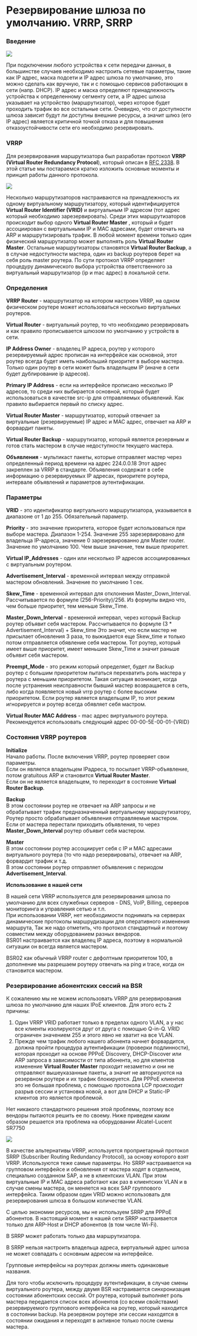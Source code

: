 # Резервирование шлюза по умолчанию. VRRP, SRRP

### **Введение**

![](../../.gitbook/assets/1.png)

При подключении любого устройства к сети передачи данных, в большинстве случаев необходимо настроить сетевые параметры, такие как IP адрес, маска подсети и IP адрес шлюза по умолчанию, это можно сделать как вручную, так и с помощью сервисов работающих в сети \(напр. DHCP\). IP адрес и маска определяют принадлежность устройства к определенному сегменту сети, а IP адрес шлюза указывает на устройство \(маршрутизатор\), через которое будет проходить трафик во все остальные сети. Очевидно, что от доступности шлюза зависит будут ли доступны внешние ресурсы, а значит шлюз \(его IP адрес\) является критичной точкой отказа и для повышения отказоустойчивости сети его необходимо резервировать.

### **VRRP**

Для резервирования маршрутизатора был разработан протокол **VRRP \(Virtual Router Redundancy Protocol**\), который описан в [RFC 2338](http://tools.ietf.org/html/rfc2338). В этой статье мы постараемся кратко изложить основные моменты и принцип работы данного протокола.

![](../../.gitbook/assets/2%20%281%29.png)

Несколько маршрутизаторов настраиваются на принадлежность их одному виртуальному маршрутизатору, который идентифицируется **Virtual Router Identifier \(VRID\)** и виртуальным IP адресом \(тот адрес который необходимо зарезервировать\). Среди этих маршрутизаторов происходит выбор одного **Virtual Router Master** , который и будет ассоциирован с виртуальными IP и MAC адресами, будет отвечать на ARP и маршрутизировать трафик. В любой момент времени только один физический маршрутизатор может выполнять роль **Virtual Router Master**. Остальные маршрутизаторы становятся **Virtual Router Backup**, а в случае недоступности мастера, один из backup роутеров берет на себя роль master роутера. По сути протокол VRRP определяет процедуру динамического выбора устройства ответственного за виртуальный маршрутизатор \(ip и mac адрес\) в локальной сети.

### **Определения**

**VRRP Router** - маршрутизатор на котором настроен VRRP, на одном физическом роутере может использоваться несколько виртуальных роутеров.

**Virtual Router** - виртуальный роутер, то что необходимо резервировать и как правило прописывается шлюзом по умолчанию у устройств в сети.

**IP Address Owner** - владелец IP адреса, роутер у которого резервируемый адрес прописан на интерфейсе как основной, этот роутер всегда будет иметь наибольший приоритет в выборе мастера. Только один роутер в сети может быть владельцем IP \(иначе в сети будет дублирование ip адресов\).

**Primary IP Address** - если на интерфейсе прописано несколько IP адресов, то среди них выбирается основной, который будет использоваться в качестве src-ip для отправляемых объявлений. Как правило выбирается первый по списку адрес.

**Virtual Router Master** - маршрутизатор, который отвечает за виртуальные \(резервируемые\) IP адрес и MAC адрес, отвечает на ARP и форвардит пакеты.

**Virtual Router Backup** - маршрутизатор, который является резервным и готов стать мастером в случае недоступности текущего мастера.

**Объявления** - мультикаст пакеты, которые отправляет мастер через определенный период времени на адрес 224.0.0.18 Этот адрес закреплен за VRRP в стандарте. Объявления содержат в себе информацию о резервируемых IP адресах, приоритете роутера, интервале объявлений и параметров аутентификации.

### **Параметры**

**VRID** - это идентификатор виртуального маршрутизатора, указывается в диапазоне от 1 до 255. Обязательный параметр.

**Priority** - это значение приоритета, которое будет использоваться при выборе мастера. Диапазон 1-254. Значение 255 зарезервировано для владельца IP-адреса, значение 0 зарезервированно для Master router. Значение по умолчанию 100. Чем выше значение, тем выше приоритет.

 **Virtual IP\_Addresses** - один или несколько IP адресов ассоциированных с виртуальным роутером.

**Advertisement\_Interval** - временной интервал между отправкой мастером обновлений. Значение по умолчанию 1 сек.

**Skew\_Time** - временной интервал для отклонения Master\_Down\_Interval. Рассчитывается по формуле \(256-Priority\)/256. Из формулы видно что, чем больше приоритет, тем меньше Skew\_Time.

**Master\_Down\_Interval** - временной интервал, через который Backup роутер объявит себя мастером. Рассчитывается по формуле \(3 \* Advertisement\_Interval\) + Skew\_time  Это значит, что если мастер не присылает обновления 3 раза, то выжидается еще Skew\_time  и только потом отправляется обявление себя мастером. Тот роутер, который имеет выше приоритет, имеет меньшее Skew\_Time и значит раньше объявит себя мастером.

**Preempt\_Mode** - это режим который определяет, будет ли Backup роутер с большим приоритетом пытаться перехватить роль мастера у роутера с меньшим приоритетом. Такая ситуация возникает, когда после устранения неисправности бывший мастер возвращается в сеть, либо когда появляется новый vrrp роутер с более высоким приоритетом. Если роутер является владельцем IP, то этот режим игнорируется и роутер всегда обявляет себя мастром.

**Virtual Router MAC Address** - mac адрес виртуального роутера. Рекомендуется использовать следующий адрес 00-00-5E-00-01-{VRID}

### **Состояния VRRP роутеров**

**Initialize**  
Начало работы. После включения VRRP, роутер проверяет свои параметры.  
Если он является владельцем IPадреса, то посылает VRRP-объявление, потом gratuitous ARP и становится **Virtual Router Master**.  
Если он не является владельцем, то переходит в состояние **Virtual Router Backup**.

**Backup**  
В этом состоянии роутер не отвечает на ARP запросы и не обрабатывает трафик предназначенный виртуальному маршрутизатору, Роутер просто обрабатывает объявления отправляемые мастером. Если от мастера перестали приходить объявления, то через **Master\_Down\_Interval** роутер объявит себя мастером.

**Master**  
В этом состоянии роутер ассоциирует себя с IP и MAC адресами виртуального роутера \(то что надо резервировать\), отвечает на ARP, форвардит трафик и т.д.  
В этом состоянии роутер отправляет объявления с периодом **Advertisement\_Interval**.    


**Использование в нашей сети**

В нашей сети VRRP используется для резервирования шлюза по умолчанию для всех служебных серверов - DNS, VoIP, Billing, серверов мониторинга и управления сетью и т.п.  
При использовании VRRP, нет необходимости поднимать на серверах динамические протоколы маршрудизации для оперативного изменения маршрута, Так же надо отметить, что протокол стандартный и поэтому совместим между оборудованием разных вендоров.  
BSR01 настраивается как владелец IP адреса, поэтому в нормальной ситуации он всегда является мастером.

BSR02 как обычный VRRP router с дефолтным приоритетом 100, в дополнение мы разрешаем роутеру отвечать на ping и trace, когда он становится мастером.

### **Резервирование абонентских сессий на BSR**

К сожалению мы не можем использовать VRRP для резервирования шлюза по умолчанию для наших IPoE клиентов. Для этого есть 2 причины:

1. Один VRRP VRID работает только в пределах одного VLAN, а у нас все клиенты изолируются друг от друга с помощью Q-in-Q. VRID ограничен значением 255 и этого явно не хватит на все VLAN.
2. Прежде чем трафик любого нашего абонента начнет форвардится, должна пройти процедура аутентификации \(проверки подлинности\), которая проходит на основе PPPoE Discovery, DHCP-Discover или ARP запроса в зависимости от типа абонента, но для клиентов изменение **Virtual Router Master**  проходит незаметно и они не отправляют вышеуказанные пакеты, а значит не авторизуются на резервном роутере и их трафик блокируется. Для PPPoE клиентов это не большая проблема, с помощью протокола LCP происходит разрыв сессии и установка новой, а вот для DHCP и Static-IP клиентов это является проблемой.

Нет никакого стандартного решения этой проблемы, поэтому все вендоры пытаются решить ее по своему. Ниже приведем каким образом решается эта проблема на оборудовании Alcatel-Lucent SR7750

![](../../.gitbook/assets/3%20%281%29.png)

В качестве альтернативы VRRP, используется проприетарный протокол SRRP \(Subscriber Routing Redundancy Protocol\), за основу которого взят VRRP. Используются теже самые параметры. Но SRRP настраивается на групповом интерфейсе и обновления от мастера ходят в отдельном, специально созданном SAP, а не в клиентских VLAN. При этом виртуальные IP и MAC адреса работают как раз в клиентских VLAN и в случае смены мастера, он меняется на всех SAP группового интерфейса. Таким образом один VRID можно использовать для резервирования шлюза в большом количестве VLAN.

С целью экономии ресурсов, мы не используем SRRP для PPPoE абонентов. В настоящий момент в нашей сети SRRP настраивается только для ARP-Host и DHCP абонентов \(в том числе Wi-Fi\).

В SRRP может работать только два маршрутизатора.

В SRRP нельзя настроить владельца адреса, виртуальный адрес шлюза не может совпадать с основным адресом на интерфейсе.

Групповые интерфейсы на роутерах должны иметь одинаковые названия.

Для того чтобы исключить процедуру аутентификации, в случае смены виртуального роутера, между двумя BSR настраивается синхронизация состоянии абонентских сессий. От роутера, который выполняет роль мастера передается список всех абонентов \(со всеми свойствами\) резервируемого группового интерфейса на роутер, который находится в состоянии backup. На резервном роутере эти сессии находятся в состоянии ожидания и переходят в активное только после смены мастера.

